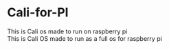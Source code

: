 # Cali-for-PI
This is Cali os made to run on raspberry pi <br />
This is Cali OS made to run as a full os for raspberry pi
